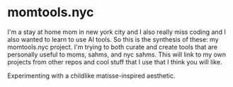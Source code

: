 # momtools.nyc

I'm a stay at home mom in new york city and I also really miss coding and I also wanted to learn to use AI tools. So this is the synthesis of these: my momtools.nyc project. I'm trying to both curate and create tools that are personally useful to moms, sahms, and nyc sahms. This will link to my own projects from other repos and cool stuff that I use that I think you will like. 

Experimenting with a childlike matisse-inspired aesthetic. 

